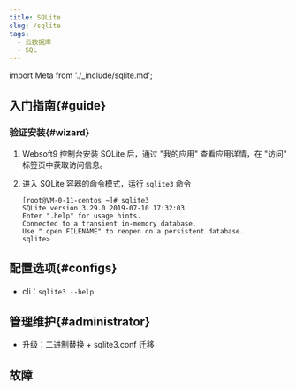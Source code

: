 ```yaml
---
title: SQLite
slug: /sqlite
tags:
  - 云数据库
  - SQL
---
```


import Meta from './_include/sqlite.md';

<Meta name="meta" />

## 入门指南{#guide}

### 验证安装{#wizard}

1. Websoft9 控制台安装 SQLite 后，通过 "我的应用" 查看应用详情，在 "访问" 标签页中获取访问信息。  

2. 进入 SQLite 容器的命令模式，运行 `sqlite3` 命令
   ```
   [root@VM-0-11-centos ~]# sqlite3
   SQLite version 3.29.0 2019-07-10 17:32:03
   Enter ".help" for usage hints.
   Connected to a transient in-memory database.
   Use ".open FILENAME" to reopen on a persistent database.
   sqlite>
   ```

## 配置选项{#configs}

- cli：`sqlite3 --help` 

## 管理维护{#administrator}

- 升级：二进制替换 + sqlite3.conf 迁移

## 故障
